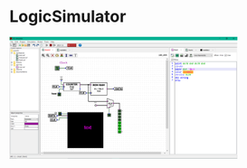 # LogicSimulator

<img src="https://github.com/0xMartin/LogicSimulator/blob/master/img/img1.PNG" width=80%>
 
